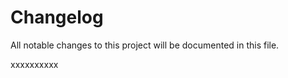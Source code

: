 # Changelog
All notable changes to this project will be documented in this file.

xxxxxxxxxx<!-- generated by git-cliff -->
